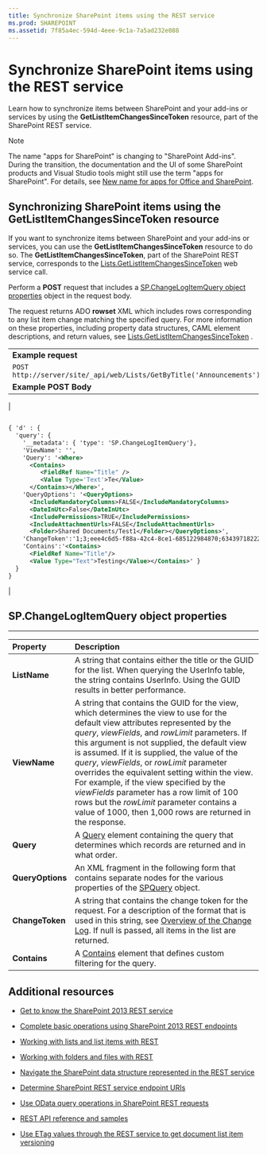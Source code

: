 ```yaml
---
title: Synchronize SharePoint items using the REST service
ms.prod: SHAREPOINT
ms.assetid: 7f85a4ec-594d-4eee-9c1a-7a5ad232e088
---
```



# Synchronize SharePoint items using the REST service
Learn how to synchronize items between SharePoint and your add-ins or services by using the **GetListItemChangesSinceToken** resource, part of the SharePoint REST service.
> [!NOTE]
> The name "apps for SharePoint" is changing to "SharePoint Add-ins". During the transition, the documentation and the UI of some SharePoint products and Visual Studio tools might still use the term "apps for SharePoint". For details, see  [New name for apps for Office and SharePoint](new-name-for-apps-for-sharepoint.md#bk_newname). 
  
    
    


## Synchronizing SharePoint items using the GetListItemChangesSinceToken resource

If you want to synchronize items between SharePoint and your add-ins or services, you can use the **GetListItemChangesSinceToken** resource to do so. The **GetListItemChangesSinceToken**, part of the SharePoint REST service, corresponds to the  [Lists.GetListItemChangesSinceToken](https://msdn.microsoft.com/library/WebSvcLists.Lists.GetListItemChangesSinceToken.aspx) web service call.
  
    
    
Perform a **POST** request that includes a [SP.ChangeLogItemQuery object properties](#bk_props) object in the request body.
  
    
    
The request returns ADO **rowset** XML which includes rows corresponding to any list item change matching the specified query. For more information on these properties, including property data structures, CAML element descriptions, and return values, see [Lists.GetListItemChangesSinceToken](https://msdn.microsoft.com/library/WebSvcLists.Lists.GetListItemChangesSinceToken.aspx) .
  
    
    

||
|:-----|
|**Example request** <br/> |
| `POST http://server/site/_api/web/Lists/GetByTitle('Announcements')/GetListItemChangesSinceToken` <br/> |
|**Example POST Body** <br/> |
|
```XML

{ 'd' : {
  'query': { 
    '__metadata': { 'type': 'SP.ChangeLogItemQuery'}, 
    'ViewName': '', 
    'Query': '<Where>
      <Contains>
         <FieldRef Name="Title" />
         <Value Type='Text'>Te</Value>
      </Contains></Where>',
    'QueryOptions': '<QueryOptions>
      <IncludeMandatoryColumns>FALSE</IncludeMandatoryColumns>
      <DateInUtc>False</DateInUtc>
      <IncludePermissions>TRUE</IncludePermissions>
      <IncludeAttachmentUrls>FALSE</IncludeAttachmentUrls>
      <Folder>Shared Documents/Test1</Folder></QueryOptions>', 
    'ChangeToken':'1;3;eee4c6d5-f88a-42c4-8ce1-685122984870;634397182229400000;3710', 
    'Contains':'<Contains>
      <FieldRef Name="Title"/>
      <Value Type="Text">Testing</Value></Contains>' } 
  } 
}

```

|
   

## SP.ChangeLogItemQuery object properties
<a name="bk_props"> </a>


****


|**Property**|**Description**|
|:-----|:-----|
|**ListName** <br/> |A string that contains either the title or the GUID for the list. When querying the UserInfo table, the string contains UserInfo. Using the GUID results in better performance.  <br/> |
|**ViewName** <br/> |A string that contains the GUID for the view, which determines the view to use for the default view attributes represented by the  _query_,  _viewFields_, and  _rowLimit_ parameters. If this argument is not supplied, the default view is assumed. If it is supplied, the value of the _query_,  _viewFields_, or  _rowLimit_ parameter overrides the equivalent setting within the view. For example, if the view specified by the _viewFields_ parameter has a row limit of 100 rows but the _rowLimit_ parameter contains a value of 1000, then 1,000 rows are returned in the response. <br/> |
|**Query** <br/> |A  [Query](http://msdn.microsoft.com/en-us/library/ms471093.aspx) element containing the query that determines which records are returned and in what order. <br/> |
|**QueryOptions** <br/> |An XML fragment in the following form that contains separate nodes for the various properties of the  [SPQuery](https://msdn.microsoft.com/library/Microsoft.SharePoint.SPQuery.aspx) object. <br/> |
|**ChangeToken** <br/> |A string that contains the change token for the request. For a description of the format that is used in this string, see  [Overview of the Change Log](http://msdn.microsoft.com/en-us/library/bb417456.aspx). If null is passed, all items in the list are returned.  <br/> |
|**Contains** <br/> |A  [Contains](http://msdn.microsoft.com/en-us/library/ms196501.aspx) element that defines custom filtering for the query. <br/> |
   

## Additional resources
<a name="bk_addresources"> </a>


-  [Get to know the SharePoint 2013 REST service](get-to-know-the-sharepoint-2013-rest-service.md)
    
  
-  [Complete basic operations using SharePoint 2013 REST endpoints](complete-basic-operations-using-sharepoint-2013-rest-endpoints.md)
    
  
-  [Working with lists and list items with REST](working-with-lists-and-list-items-with-rest.md)
    
  
-  [Working with folders and files with REST](working-with-folders-and-files-with-rest.md)
    
  
-  [Navigate the SharePoint data structure represented in the REST service](navigate-the-sharepoint-data-structure-represented-in-the-rest-service.md)
    
  
-  [Determine SharePoint REST service endpoint URIs](determine-sharepoint-rest-service-endpoint-uris.md)
    
  
-  [Use OData query operations in SharePoint REST requests](use-odata-query-operations-in-sharepoint-rest-requests.md)
    
  
-  [REST API reference and samples](http://msdn.microsoft.com/library/02128c70-9d27-4388-9374-a11bce68fdb8%28Office.15%29.aspx)
    
  
-  [Use ETag values through the REST service to get document list item versioning](http://msdn.microsoft.com/library/5f7e0579-46b7-44ab-b3b4-cdbc622dcd98%28Office.15%29.aspx)
    
  

  
    
    

